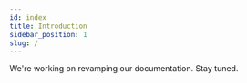 ```yaml
---
id: index
title: Introduction
sidebar_position: 1
slug: /
---
```


We're working on revamping our documentation. Stay tuned.